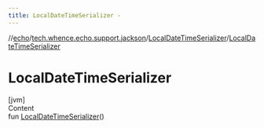 ```yaml
---
title: LocalDateTimeSerializer -
---
```

//[echo](../../index.md)/[tech.whence.echo.support.jackson](../index.md)/[LocalDateTimeSerializer](index.md)/[LocalDateTimeSerializer](-local-date-time-serializer.md)



# LocalDateTimeSerializer  
[jvm]  
Content  
fun [LocalDateTimeSerializer](-local-date-time-serializer.md)()  



